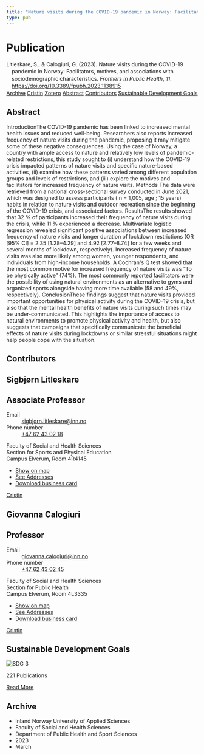 ```yaml
---
title: "Nature visits during the COVID-19 pandemic in Norway: Facilitators, motives, and associations with sociodemographic characteristics"
type: pub
---
```

<h1>Publication</h1>
<article id="csl-bib-container-HHHMANMC" class="csl-bib-container">
  <div class="csl-bib-body" style="line-height: 1.35; padding-left: 1em; text-indent:-1em;">
  <div class="csl-entry">Litleskare, S., &amp; Calogiuri, G. (2023). Nature visits during the COVID-19 pandemic in Norway: Facilitators, motives, and associations with sociodemographic characteristics. <i>Frontiers in Public Health</i>, <i>11</i>. <a href="https://doi.org/10.3389/fpubh.2023.1138915">https://doi.org/10.3389/fpubh.2023.1138915</a></div>
</div>
  <div class="csl-bib-buttons">
    <a href="#taxonomy-article-HHHMANMC" class="csl-bib-button">Archive</a>
    <a href="https://app.cristin.no/results/show.jsf?id=2133567" alt="Cristin URL" class="csl-bib-button">Cristin</a>
    <a href="http://zotero.org/groups/5022929/items/HHHMANMC" alt="Zotero URL" class="csl-bib-button">Zotero</a>
    <a href="#abstract-article-HHHMANMC" class="csl-bib-button">Abstract</a>
    <a href="#contributors-article-HHHMANMC" class="csl-bib-button">Contributors</a>
    <a href="#sdg-article-HHHMANMC" class="csl-bib-button">Sustainable Development Goals</a>
  </div>
  <div id="csl-bib-meta-container-HHHMANMC"></div>
</article>
<div id="csl-bib-meta-HHHMANMC" class="csl-bib-meta">
  <article id="abstract-article-HHHMANMC" class="abstract-article">
    <h1>Abstract</h1>
    IntroductionThe COVID-19 pandemic has been linked to increased mental health issues and reduced well-being. Researchers also reports increased frequency of nature visits during the pandemic, proposing it may mitigate some of these negative consequences. Using the case of Norway, a country with ample access to nature and relatively low levels of pandemic-related restrictions, this study sought to (i) understand how the COVID-19 crisis impacted patterns of nature visits and specific nature-based activities, (ii) examine how these patterns varied among different population groups and levels of restrictions, and (iii) explore the motives and facilitators for increased frequency of nature visits. Methods The data were retrieved from a national cross-sectional survey conducted in June 2021, which was designed to assess participants ( n = 1,005, age ; 15 years) habits in relation to nature visits and outdoor recreation since the beginning of the COVID-19 crisis, and associated factors. ResultsThe results showed that 32 % of participants increased their frequency of nature visits during the crisis, while 11 % experienced a decrease. Multivariate logistic regression revealed significant positive associations between increased frequency of nature visits and longer duration of lockdown restrictions (OR [95% CI] = 2.35 [1.28–4.29] and 4.92 [2.77–8.74] for a few weeks and several months of lockdown, respectively). Increased frequency of nature visits was also more likely among women, younger respondents, and individuals from high-income households. A Cochran's Q test showed that the most common motive for increased frequency of nature visits was “To be physically active” (74%). The most commonly reported facilitators were the possibility of using natural environments as an alternative to gyms and organized sports alongside having more time available (58 and 49%, respectively). ConclusionThese findings suggest that nature visits provided important opportunities for physical activity during the COVID-19 crisis, but also that the mental health benefits of nature visits during such times may be under-communicated. This highlights the importance of access to natural environments to promote physical activity and health, but also suggests that campaigns that specifically communicate the beneficial effects of nature visits during lockdowns or similar stressful situations might help people cope with the situation.
  </article>
  <article id="contributors-article-HHHMANMC" class="contributors-article">
    <h1>Contributors</h1>
    <div class="personas">
<div class="vrtx-hinn-person-card">
<div class="photo">
<i class="lar la-user-circle missing-person"></i>
</div>
<div class="info">
<hgroup><h1>Sigbjørn Litleskare</h1>
<h2>Associate Professor</h2>
</hgroup><dl>
<dt>Email</dt>
<dd>
<a href="mailto:sigbjorn.litleskare@inn.no">sigbjorn.litleskare@inn.no</a>
</dd>
<dt>Phone number</dt>
<dd><a href="tel:+4762430218">
+47 62 43 02 18
</a></dd>
</dl>
<p>
Faculty of Social and Health Sciences<br>
Section for Sports and Physical Education<br>
Campus Elverum,
Room 4R4145
</p>
<ul class="vrtx-hinn-links">
<li><a href="https://www.google.com/maps?q=60.88156,11.53723">Show on map</a></li>
<li><a href="https://www.inn.no/english/find-an-employee/sigbjorn-litleskare.html#vrtx-hinn-addresses">See Addresses</a></li>
<li><a href="https://www.inn.no/english/find-an-employee/sigbjorn-litleskare.html?vrtx=vcf">Download business card</a></li>
</ul>
</div>
</div>
<a href="https://app.cristin.no/persons/show.jsf?id=477352" alt="Cristin URL" class="personas-cristin">Cristin</a>
</div> <div class="personas">
<div class="vrtx-hinn-person-card">
<div class="photo">
<i class="lar la-user-circle missing-person"></i>
</div>
<div class="info">
<hgroup><h1>Giovanna Calogiuri</h1>
<h2>Professor</h2>
</hgroup><dl>
<dt>Email</dt>
<dd>
<a href="mailto:giovanna.calogiuri@inn.no">giovanna.calogiuri@inn.no</a>
</dd>
<dt>Phone number</dt>
<dd><a href="tel:+4762430245">
+47 62 43 02 45
</a></dd>
</dl>
<p>
Faculty of Social and Health Sciences<br>
Section for Public Health<br>
Campus Elverum,
Room 4L3335
</p>
<ul class="vrtx-hinn-links">
<li><a href="https://www.google.com/maps?q=60.88177,11.53669">Show on map</a></li>
<li><a href="https://www.inn.no/english/find-an-employee/giovanna-calogiuri.html#vrtx-hinn-addresses">See Addresses</a></li>
<li><a href="https://www.inn.no/english/find-an-employee/giovanna-calogiuri.html?vrtx=vcf">Download business card</a></li>
</ul>
</div>
</div>
<a href="https://app.cristin.no/persons/show.jsf?id=358086" alt="Cristin URL" class="personas-cristin">Cristin</a>
</div>
  </article>
  <article id="sdg-article-HHHMANMC" class="sdg-article">
    <h1>Sustainable Development Goals</h1>
    <div class="sdg-container"><div id="sdg3" class="sdg">
<img src="{{< params subfolder >}}images/sdg/sdg03_en.png" class="image" alt="SDG 3">
<div class="sdg-overlay">
<p class="sdg-publication-count"><span>221</span> Publications</p>
<p><a href="https://sdgs.un.org/goals/goal3" class="sdg-read-more">Read More</a></p>
</div>
</div></div>
  </article>
  <article id="taxonomy-article-HHHMANMC" class="taxonomy-article">
    <h1>Archive</h1>
    <ul>
      <li>Inland Norway University of Applied Sciences</li>
      <li>Faculty of Social and Health Sciences</li>
      <li>Department of Public Health and Sport Sciences</li>
      <li>2023</li>
      <li>March</li>
    </ul>
  </article>
</div>
